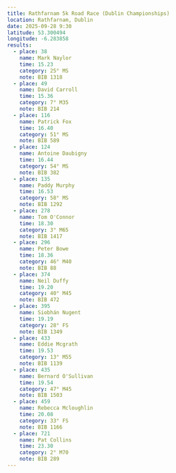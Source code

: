 ```yaml
---
title: Rathfarnam 5k Road Race (Dublin Championships)
location: Rathfarnam, Dublin
date: 2025-09-28 9:30
latitude: 53.300494
longitude: -6.283858
results:
  - place: 38
    name: Mark Naylor
    time: 15.23
    category: 25° MS
    note: BIB 1318
  - place: 49
    name: David Carroll
    time: 15.36
    category: 7° M35
    note: BIB 214
  - place: 116
    name: Patrick Fox
    time: 16.40
    category: 51° MS
    note: BIB 589
  - place: 124
    name: Antoine Daubigny
    time: 16.44
    category: 54° MS
    note: BIB 382
  - place: 135
    name: Paddy Murphy
    time: 16.53
    category: 58° MS
    note: BIB 1292
  - place: 278
    name: Tom O'Connor
    time: 18.30
    category: 3° M65
    note: BIB 1417
  - place: 296
    name: Peter Bowe
    time: 18.36
    category: 46° M40
    note: BIB 88
  - place: 374
    name: Neil Duffy
    time: 19.20
    category: 40° M45
    note: BIB 472
  - place: 395
    name: Siobhán Nugent
    time: 19.19
    category: 28° FS
    note: BIB 1349
  - place: 433
    name: Eddie Mcgrath
    time: 19.53
    category: 13° M55
    note: BIB 1139
  - place: 435
    name: Bernard O'Sullivan
    time: 19.54
    category: 47° M45
    note: BIB 1503
  - place: 459
    name: Rebecca Mcloughlin
    time: 20.08
    category: 33° FS
    note: BIB 1166
  - place: 721
    name: Pat Collins
    time: 23.30
    category: 2° M70
    note: BIB 289
---
```

